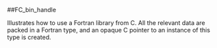 ##FC_bin_handle

Illustrates how to use a Fortran library from C. All the relevant data are packed in a Fortran type, and an opaque C pointer to an instance of this type is created.

